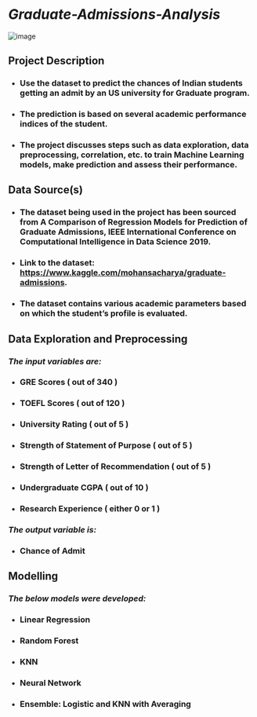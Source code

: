 # *Graduate-Admissions-Analysis*
![image](https://user-images.githubusercontent.com/16171971/148657602-5bd3c981-633d-4a22-8386-fa7c2e9800c4.png)

## **Project Description**
- ### Use the dataset to predict the chances of Indian students getting an admit by an US university for Graduate program.
- ### The prediction is based on several academic performance indices of the student.
- ### The project discusses steps such as data exploration, data preprocessing, correlation, etc. to train Machine Learning models, make prediction and assess their performance.


## **Data Source(s)**
- ### The dataset being used in the project has been sourced from A Comparison of Regression Models for Prediction of Graduate Admissions, IEEE International Conference on Computational Intelligence in Data Science 2019. 
- ### Link to the dataset: https://www.kaggle.com/mohansacharya/graduate-admissions.
- ### The dataset contains various academic parameters based on which the student’s profile is evaluated.


## **Data Exploration and Preprocessing**
### *The input variables are:*
- ### GRE Scores ( out of 340 )
- ### TOEFL Scores ( out of 120 )
- ### University Rating ( out of 5 )
- ### Strength of Statement of Purpose ( out of 5 )
- ### Strength of Letter of Recommendation ( out of 5 )
- ### Undergraduate CGPA ( out of 10 )
- ### Research Experience ( either 0 or 1 )
### *The output variable is:*
- ### Chance of Admit 

## **Modelling**
### *The below models were developed:*
- ### Linear Regression
- ### Random Forest
- ### KNN
- ### Neural Network 
- ### Ensemble: Logistic and KNN with Averaging
